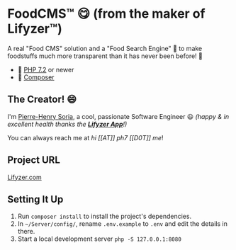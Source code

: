 # FoodCMS™ 😋 (from the maker of Lifyzer™)

A real "Food CMS" solution and a "Food Search Engine" 💪 to make foodstuffs much more transparent than it has never been before! 🙂

* 🐘 [PHP 7.2](http://php.net/releases/7_2_0.php) or newer
* 🎻 [Composer](https://getcomposer.org)


## The Creator! 😄

I'm [Pierre-Henry Soria](http://ph7.me), a cool, passionate Software Engineer :smiley:
*(happy & in excellent health thanks the **[Lifyzer App](https://play.google.com/store/apps/details?id=com.lifyzer)**!)*

You can always reach me at *hi [[AT]] ph7 [[D0T]] me*!


## Project URL

[Lifyzer.com](https://lifyzer.com)


## Setting It Up

1. Run `composer install` to install the project's dependencies.
2. In `~/Server/config/`, rename `.env.example` to `.env` and edit the details in there.
3. Start a local development server `php -S 127.0.0.1:8080`
